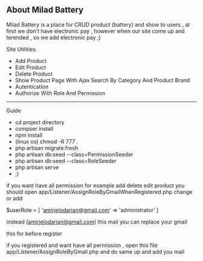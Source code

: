 ## About Milad Battery

Milad Battery is a place for CRUD product (battery) and show to users , at first we don't have electronic pay , however when our site come up and terended , so we add electronic pay ;)

Site Utilities

- Add Product
- Edit Product
- Delete Product
- Show Product Page With Ajax Search By Category And Product Brand
- Autentication
- Authorize With Role And Permission
------------------------------------------------------------------------------
Guide

- cd project directory 
- compser install
- npm install
- (linux os) chmod -R 777 .
- php artisan migrate:fresh
- php artisan db:seed --class=PermissionSeeder
- php artisan db:seed --class=RoleSeeder
- php artisan serve 
- ;)

if you want have all permission for example
add delete edit product
you should open
app/Listener/AssignRoleByGmailWhenRegistered.php
change or add

$userRole = [
    'amirjelodarian@gmail.com' => 'administrator'
]

instead (amirjelodarian@gmail.com) this mail you can replace your gmail

this for before register

if you registered and want have all permission ,
open this file 
app/Listener/AssignRoleByGmail.php
and do same up and add you mail
